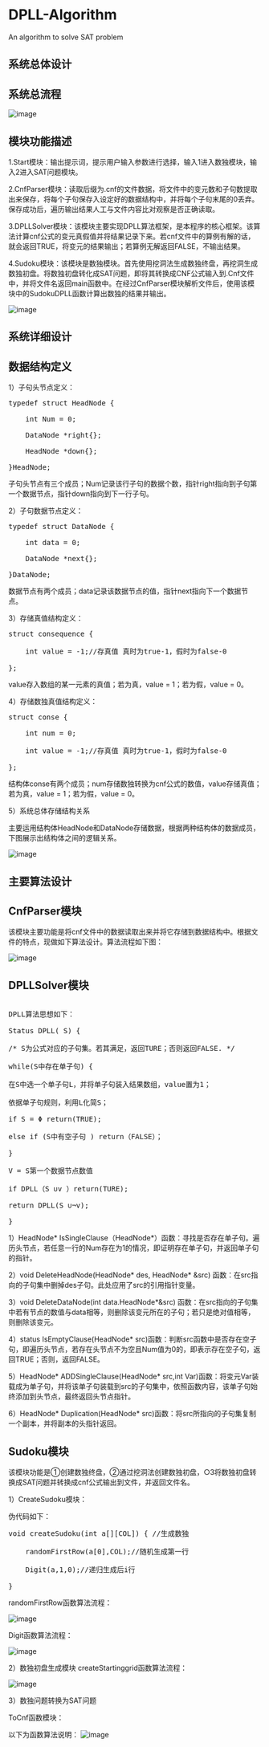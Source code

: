 # DPLL-Algorithm
An algorithm to solve SAT problem


## 系统总体设计


## 系统总流程

![image](https://github.com/Billy1900/DPLL-Algorithm/blob/master/pic/1.png)
 
## 模块功能描述

1.Start模块：输出提示词，提示用户输入参数进行选择，输入1进入数独模块，输入2进入SAT问题模块。

2.CnfParser模块：读取后缀为.cnf的文件数据，将文件中的变元数和子句数提取出来保存，将每个子句保存入设定好的数据结构中，并将每个子句末尾的0丢弃。保存成功后，遍历输出结果人工与文件内容比对观察是否正确读取。

3.DPLLSolver模块：该模块主要实现DPLL算法框架，是本程序的核心框架。该算法计算cnf公式的变元真假值并将结果记录下来。若cnf文件中的算例有解的话，就会返回TRUE，将变元的结果输出；若算例无解返回FALSE，不输出结果。

4.Sudoku模块：该模块是数独模块。首先使用挖洞法生成数独终盘，再挖洞生成数独初盘。将数独初盘转化成SAT问题，即将其转换成CNF公式输入到.Cnf文件中，并将文件名返回main函数中。在经过CnfParser模块解析文件后，使用该模块中的SudokuDPLL函数计算出数独的结果并输出。
 
![image](https://github.com/Billy1900/DPLL-Algorithm/blob/master/pic/2.2.png)
 

## 系统详细设计


## 数据结构定义


1）子句头节点定义：

<pre>typedef struct HeadNode {
    
    int Num = 0;
    
    DataNode *right{};
    
    HeadNode *down{};

}HeadNode;
</pre>
子句头节点有三个成员；Num记录该行子句的数据个数，指针right指向到子句第一个数据节点，指针down指向到下一行子句。

2）子句数据节点定义：

<pre>typedef struct DataNode {
    
    int data = 0;
    
    DataNode *next{};

}DataNode;</pre>

数据节点有两个成员；data记录该数据节点的值，指针next指向下一个数据节点。

3）存储真值结构定义：

<pre>struct consequence {
    
    int value = -1;//存真值 真时为true-1，假时为false-0

};</pre>

value存入数组的某一元素的真值；若为真，value = 1；若为假，value = 0。

4）存储数独真值结构定义：

<pre>struct conse {
    
    int num = 0;
    
    int value = -1;//存真值 真时为true-1，假时为false-0

};</pre>

结构体conse有两个成员；num存储数独转换为cnf公式的数值，value存储真值；若为真，value = 1；若为假，value = 0。

5）系统总体存储结构关系

主要运用结构体HeadNode和DataNode存储数据，根据两种结构体的数据成员，下图展示出结构体之间的逻辑关系。
 
![image](https://github.com/Billy1900/DPLL-Algorithm/blob/master/pic/3.1.png)

## 主要算法设计


## CnfParser模块


该模块主要功能是将cnf文件中的数据读取出来并将它存储到数据结构中。根据文件的特点，现做如下算法设计。算法流程如下图：
 
 ![image](https://github.com/Billy1900/DPLL-Algorithm/blob/master/pic/3.2.png)

## DPLLSolver模块
<pre>

DPLL算法思想如下：

Status DPLL( S) {

/* S为公式对应的子句集。若其满足，返回TURE；否则返回FALSE. */

while(S中存在单子句) { 

在S中选一个单子句L，并将单子句装入结果数组，value置为1；

依据单子句规则，利用L化简S；

if S = Φ return(TRUE);

else if (S中有空子句 ) return（FALSE）；

}

V = S第一个数据节点数值

if DPLL（S ∪v ）return(TURE);

return DPLL(S ∪¬v);

}</pre>

1）HeadNode*  IsSingleClause（HeadNode*）函数：寻找是否存在单子句。遍历头节点，若任意一行的Num存在为1的情况，即证明存在单子句，并返回单子句的指针。

2）void DeleteHeadNode(HeadNode* des, HeadNode* &src) 函数：在src指向的子句集中删掉des子句。此处应用了src的引用指针变量。

3）void DeleteDataNode(int data.HeadNode*&src) 函数：在src指向的子句集中若有节点的数值与data相等，则删除该变元所在的子句；若只是绝对值相等，则删除该变元。

4）status IsEmptyClause(HeadNode* src)函数：判断src函数中是否存在空子句，即遍历头节点，若存在头节点不为空且Num值为0的，即表示存在空子句，返回TRUE；否则，返回FALSE。

5）HeadNode* ADDSingleClause(HeadNode* src,int Var)函数：将变元Var装载成为单子句，并将该单子句装载到src的子句集中，依照函数内容，该单子句始终添加到头节点，最终返回头节点指针。

6）HeadNode* Duplication(HeadNode* src)函数：将src所指向的子句集复制一个副本，并将副本的头指针返回。

## Sudoku模块


该模块功能是①创建数独终盘，②通过挖洞法创建数独初盘，○3将数独初盘转换成SAT问题并转换成cnf公式输出到文件，并返回文件名。

1）CreateSudoku模块：

伪代码如下：

<pre>void createSudoku(int a[][COL]) { //生成数独
    
    randomFirstRow(a[0],COL);//随机生成第一行
    
    Digit(a,1,0);//递归生成后i行

}
</pre>
randomFirstRow函数算法流程：
 
![image](https://github.com/Billy1900/DPLL-Algorithm/blob/master/pic/3.3.png)

Digit函数算法流程：
 
![image](https://github.com/Billy1900/DPLL-Algorithm/blob/master/pic/3.4.png)

2）数独初盘生成模块
createStartinggrid函数算法流程：
 
![image](https://github.com/Billy1900/DPLL-Algorithm/blob/master/pic/3.5.png)

3）数独问题转换为SAT问题

ToCnf函数模块：

以下为函数算法说明：
![image](https://github.com/Billy1900/DPLL-Algorithm/blob/master/pic/3.6.png)
